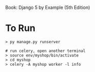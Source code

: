 Book: Django 5 by Example (5th Edition)

# To Run
```
> py manage.py runserver

# run celery, open another terminal
> source env/myshop/bin/activate
> cd myshop
> celery -A myshop worker -l info
```